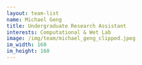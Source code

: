 ```yaml
---
layout: team-list
name: Michael Geng
title: Undergraduate Research Assistant
interests: Computational & Wet Lab
image: /img/team/michael_geng_clipped.jpeg
im_width: 160
im_height: 160
---
```


